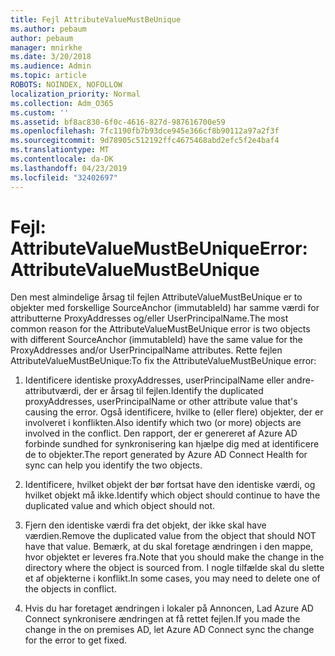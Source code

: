 ```yaml
---
title: Fejl AttributeValueMustBeUnique
ms.author: pebaum
author: pebaum
manager: mnirkhe
ms.date: 3/20/2018
ms.audience: Admin
ms.topic: article
ROBOTS: NOINDEX, NOFOLLOW
localization_priority: Normal
ms.collection: Adm_O365
ms.custom: ''
ms.assetid: bf8ac830-6f0c-4616-827d-987616700e59
ms.openlocfilehash: 7fc1190fb7b93dce945e366cf8b90112a97a2f3f
ms.sourcegitcommit: 9d78905c512192ffc4675468abd2efc5f2e4baf4
ms.translationtype: MT
ms.contentlocale: da-DK
ms.lasthandoff: 04/23/2019
ms.locfileid: "32402697"
---
```

# <a name="error-attributevaluemustbeunique"></a><span data-ttu-id="9554c-102">Fejl: AttributeValueMustBeUnique</span><span class="sxs-lookup"><span data-stu-id="9554c-102">Error: AttributeValueMustBeUnique</span></span>

<span data-ttu-id="9554c-103">Den mest almindelige årsag til fejlen AttributeValueMustBeUnique er to objekter med forskellige SourceAnchor (immutableId) har samme værdi for attributterne ProxyAddresses og/eller UserPrincipalName.</span><span class="sxs-lookup"><span data-stu-id="9554c-103">The most common reason for the AttributeValueMustBeUnique error is two objects with different SourceAnchor (immutableId) have the same value for the ProxyAddresses and/or UserPrincipalName attributes.</span></span> <span data-ttu-id="9554c-104">Rette fejlen AttributeValueMustBeUnique:</span><span class="sxs-lookup"><span data-stu-id="9554c-104">To fix the AttributeValueMustBeUnique error:</span></span>
  
1. <span data-ttu-id="9554c-105">Identificere identiske proxyAddresses, userPrincipalName eller andre-attributværdi, der er årsag til fejlen.</span><span class="sxs-lookup"><span data-stu-id="9554c-105">Identify the duplicated proxyAddresses, userPrincipalName or other attribute value that's causing the error.</span></span> <span data-ttu-id="9554c-106">Også identificere, hvilke to (eller flere) objekter, der er involveret i konflikten.</span><span class="sxs-lookup"><span data-stu-id="9554c-106">Also identify which two (or more) objects are involved in the conflict.</span></span> <span data-ttu-id="9554c-107">Den rapport, der er genereret af Azure AD forbinde sundhed for synkronisering kan hjælpe dig med at identificere de to objekter.</span><span class="sxs-lookup"><span data-stu-id="9554c-107">The report generated by Azure AD Connect Health for sync can help you identify the two objects.</span></span>
    
2. <span data-ttu-id="9554c-108">Identificere, hvilket objekt der bør fortsat have den identiske værdi, og hvilket objekt må ikke.</span><span class="sxs-lookup"><span data-stu-id="9554c-108">Identify which object should continue to have the duplicated value and which object should not.</span></span>
    
3. <span data-ttu-id="9554c-109">Fjern den identiske værdi fra det objekt, der ikke skal have værdien.</span><span class="sxs-lookup"><span data-stu-id="9554c-109">Remove the duplicated value from the object that should NOT have that value.</span></span> <span data-ttu-id="9554c-110">Bemærk, at du skal foretage ændringen i den mappe, hvor objektet er leveres fra.</span><span class="sxs-lookup"><span data-stu-id="9554c-110">Note that you should make the change in the directory where the object is sourced from.</span></span> <span data-ttu-id="9554c-111">I nogle tilfælde skal du slette et af objekterne i konflikt.</span><span class="sxs-lookup"><span data-stu-id="9554c-111">In some cases, you may need to delete one of the objects in conflict.</span></span>
    
4. <span data-ttu-id="9554c-112">Hvis du har foretaget ændringen i lokaler på Annoncen, Lad Azure AD Connect synkronisere ændringen at få rettet fejlen.</span><span class="sxs-lookup"><span data-stu-id="9554c-112">If you made the change in the on premises AD, let Azure AD Connect sync the change for the error to get fixed.</span></span>
    

